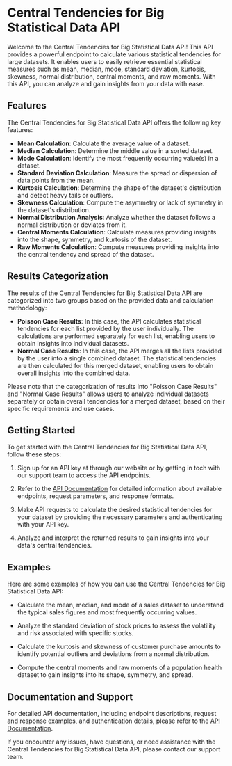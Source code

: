 # Central Tendencies for Big Statistical Data API

Welcome to the Central Tendencies for Big Statistical Data API! This API provides a powerful endpoint to calculate various statistical tendencies for large datasets. It enables users to easily retrieve essential statistical measures such as mean, median, mode, standard deviation, kurtosis, skewness, normal distribution, central moments, and raw moments. With this API, you can analyze and gain insights from your data with ease.

## Features

The Central Tendencies for Big Statistical Data API offers the following key features:

- **Mean Calculation**: Calculate the average value of a dataset.
- **Median Calculation**: Determine the middle value in a sorted dataset.
- **Mode Calculation**: Identify the most frequently occurring value(s) in a dataset.
- **Standard Deviation Calculation**: Measure the spread or dispersion of data points from the mean.
- **Kurtosis Calculation**: Determine the shape of the dataset's distribution and detect heavy tails or outliers.
- **Skewness Calculation**: Compute the asymmetry or lack of symmetry in the dataset's distribution.
- **Normal Distribution Analysis**: Analyze whether the dataset follows a normal distribution or deviates from it.
- **Central Moments Calculation**: Calculate measures providing insights into the shape, symmetry, and kurtosis of the dataset.
- **Raw Moments Calculation**: Compute measures providing insights into the central tendency and spread of the dataset.

## Results Categorization

The results of the Central Tendencies for Big Statistical Data API are categorized into two groups based on the provided data and calculation methodology:

- **Poisson Case Results**: In this case, the API calculates statistical tendencies for each list provided by the user individually. The calculations are performed separately for each list, enabling users to obtain insights into individual datasets.
- **Normal Case Results**: In this case, the API merges all the lists provided by the user into a single combined dataset. The statistical tendencies are then calculated for this merged dataset, enabling users to obtain overall insights into the combined data.

Please note that the categorization of results into "Poisson Case Results" and "Normal Case Results" allows users to analyze individual datasets separately or obtain overall tendencies for a merged dataset, based on their specific requirements and use cases.

## Getting Started

To get started with the Central Tendencies for Big Statistical Data API, follow these steps:

1. Sign up for an API key at through our website or by getting in toch with our support team to access the API endpoints.

2. Refer to the [API Documentation](https://documenter.getpostman.com/view/24860974/2s93mAUKq3#25facbf9-1d08-4c64-9791-02d096a0c264) for detailed information about available endpoints, request parameters, and response formats.

3. Make API requests to calculate the desired statistical tendencies for your dataset by providing the necessary parameters and authenticating with your API key.

4. Analyze and interpret the returned results to gain insights into your data's central tendencies.

## Examples

Here are some examples of how you can use the Central Tendencies for Big Statistical Data API:

- Calculate the mean, median, and mode of a sales dataset to understand the typical sales figures and most frequently occurring values.

- Analyze the standard deviation of stock prices to assess the volatility and risk associated with specific stocks.

- Calculate the kurtosis and skewness of customer purchase amounts to identify potential outliers and deviations from a normal distribution.

- Compute the central moments and raw moments of a population health dataset to gain insights into its shape, symmetry, and spread.

## Documentation and Support

For detailed API documentation, including endpoint descriptions, request and response examples, and authentication details, please refer to the [API Documentation](https://documenter.getpostman.com/view/24860974/2s93mAUKq3#25facbf9-1d08-4c64-9791-02d096a0c264).

If you encounter any issues, have questions, or need assistance with the Central Tendencies for Big Statistical Data API, please contact our support team.
